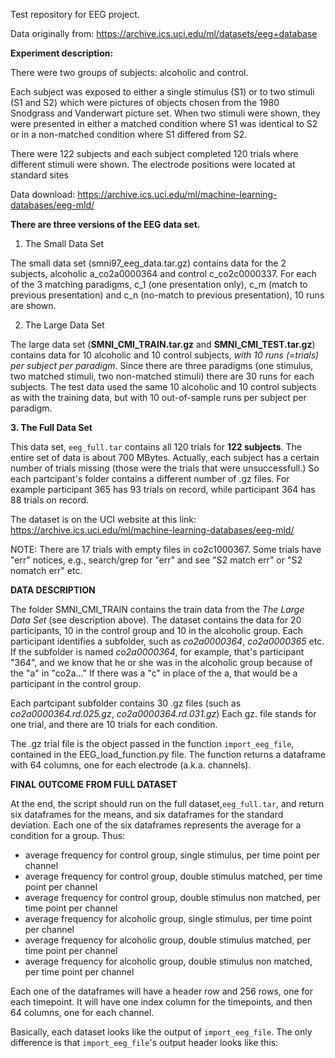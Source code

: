 Test repository for EEG project.

Data originally from: https://archive.ics.uci.edu/ml/datasets/eeg+database

**Experiment description:**

There were two groups of subjects: alcoholic and control. 

Each subject was exposed to either a single stimulus (S1) or to two stimuli (S1 and S2) which were pictures of objects chosen from the 1980 Snodgrass and Vanderwart picture set. When two stimuli were shown, they were presented in either a matched condition where S1 was identical to S2 or in a non-matched condition where S1 differed from S2. 

There were 122 subjects and each subject completed 120 trials where different stimuli were shown. The electrode positions were located at standard sites


Data download: https://archive.ics.uci.edu/ml/machine-learning-databases/eeg-mld/

**There are three versions of the EEG data set.**

1. The Small Data Set 

The small data set (smni97_eeg_data.tar.gz) contains data for the 2 subjects, alcoholic a_co2a0000364 and control c_co2c0000337. For each of the 3 matching paradigms, c_1 (one presentation only), c_m (match to previous presentation) and c_n (no-match to previous presentation), 10 runs are shown. 

2. The Large Data Set

The large data set (**SMNI_CMI_TRAIN.tar.gz** and **SMNI_CMI_TEST.tar.gz**) contains data for 10 alcoholic and 10 control subjects, _with 10 runs (=trials) per subject per paradigm_. Since there are three paradigms (one stimulus, two matched stimuli, two non-matched stimuli) there are 30 runs for each subjects.
The test data used the same 10 alcoholic and 10 control subjects as with the training data, but with 10 out-of-sample runs per subject per paradigm. 

**3. The Full Data Set**

This data set, `eeg_full.tar` contains all 120 trials for **122 subjects**. The entire set of data is about 700 MBytes. 
Actually, each subject has a certain number of trials missing (those were the trials that were unsuccessfull.) So each partcipant's folder contains a different number of .gz files. For example participant 365 has 93 trials on record, while participant 364 has 88 trials on record. 

The dataset is on the UCI website at this link: https://archive.ics.uci.edu/ml/machine-learning-databases/eeg-mld/

NOTE: There are 17 trials with empty files in co2c1000367. Some trials have "err" notices, e.g., search/grep for "err" and see "S2 match err" or "S2 nomatch err" etc. 

**DATA DESCRIPTION**

The folder SMNI_CMI_TRAIN contains the train data from the _The Large Data Set_ (see description above). The dataset contains the data for 20 participants, 10 in the control group and 10 in the alcoholic group. Each participant identifies a subfolder, such as _co2a0000364_, _co2a0000365_ etc. If the subfolder is named _co2a0000364_, for example, that's participant "364", and we know that he or she was in the alcoholic group because of the "a" in "co2a..." If there was a "c" in place of the a, that would be a participant in the control group.

Each partcipant subfolder contains 30 .gz files (such as _co2a0000364.rd.025.gz_, _co2a0000364.rd.031.gz_) 
Each gz. file stands for one trial, and there are 10 trials for each condition. 

The .gz trial file is the object passed in the function `import_eeg_file`, contained in the EEG_load_function.py file. The function returns a dataframe with 64 columns, one for each electrode (a.k.a. channels).

**FINAL OUTCOME FROM FULL DATASET**

At the end, the script should run on the full dataset,`eeg_full.tar`, and return six dataframes for the means, and six dataframes for the standard deviation. 
Each one of the six dataframes represents the average for a condition for a group. Thus:
- average frequency for control group, single stimulus, per time point per channel
- average frequency for control group, double stimulus matched, per time point per channel
- average frequency for control group, double stimulus non matched, per time point per channel
- average frequency for alcoholic group, single stimulus, per time point per channel
- average frequency for alcoholic group, double stimulus matched, per time point per channel
- average frequency for alcoholic group, double stimulus non matched, per time point per channel

Each one of the dataframes will have a header row and 256 rows, one for each timepoint. It will have one index column for the timepoints, and then 64 columns, one for each channel.

Basically, each dataset looks like the output of `import_eeg_file`. The only difference is that `import_eeg_file`'s output header looks like this:


